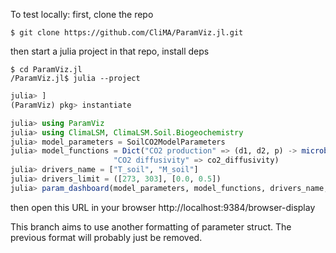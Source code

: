 To test locally:
first, clone the repo

```ubuntu
$ git clone https://github.com/CliMA/ParamViz.jl.git
```

then start a julia project in that repo, install deps

```ubuntu
$ cd ParamViz.jl
/ParamViz.jl$ julia --project
```

```jl
julia> ]
(ParamViz) pkg> instantiate
```

```jl
julia> using ParamViz
julia> using ClimaLSM, ClimaLSM.Soil.Biogeochemistry
julia> model_parameters = SoilCO2ModelParameters
julia> model_functions = Dict("CO2 production" => (d1, d2, p) -> microbe_source(d1, d2, 5.0, p),
                       "CO2 diffusivity" => co2_diffusivity)
julia> drivers_name = ["T_soil", "M_soil"]
julia> drivers_limit = ([273, 303], [0.0, 0.5])
julia> param_dashboard(model_parameters, model_functions, drivers_name, drivers_limit)
```

then open this URL in your browser 
http://localhost:9384/browser-display


This branch aims to use another formatting of parameter struct. 
The previous format will probably just be removed. 
